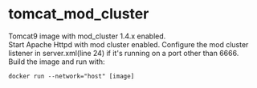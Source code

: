 # tomcat_mod_cluster
Tomcat9 image with mod_cluster 1.4.x enabled.  
Start Apache Httpd with mod cluster enabled.
Configure the mod cluster listener in server.xml(line 24) if it's running on a port other than 6666.  
Build the image and run with:  
```
docker run --network="host" [image]
```
